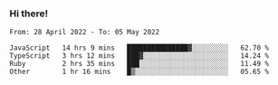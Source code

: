 ### Hi there!

<!--START_SECTION:waka-->

```text
From: 28 April 2022 - To: 05 May 2022

JavaScript   14 hrs 9 mins   ███████████████▓░░░░░░░░░   62.70 %
TypeScript   3 hrs 12 mins   ███▓░░░░░░░░░░░░░░░░░░░░░   14.24 %
Ruby         2 hrs 35 mins   ███░░░░░░░░░░░░░░░░░░░░░░   11.49 %
Other        1 hr 16 mins    █▒░░░░░░░░░░░░░░░░░░░░░░░   05.65 %
```

<!--END_SECTION:waka-->
